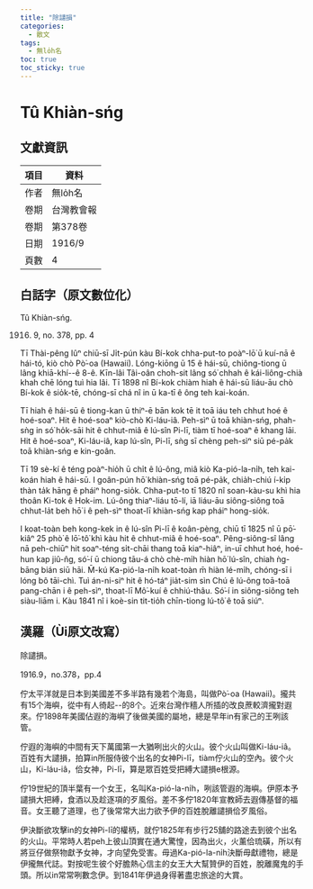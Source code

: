 ```yaml
---
title: "除譴損"
categories:
  - 散文
tags:
  - 無lo̍h名
toc: true
toc_sticky: true
---
```


# Tû Khiàn-sńg

## 文獻資訊

| 項目 | 資料 |
|---|---|
| 作者 | 無lo̍h名 |
| 卷期 | 台灣教會報 |
| 卷期 | 第378卷 |
| 日期 | 1916/9 |
| 頁數 | 4 |

## 白話字（原文數位化）

Tû Khiàn-sńg.

1916. 9, no. 378, pp. 4

Tī Thài-pêng Iûⁿ chiū-sī Ji̍t-pún kàu Bí-kok chha-put-to poàⁿ-lō͘ ū kuí-nā ê hái-tó, kiò chò Pò͘-oa (Hawaii). Lóng-kiōng ū 15 ê hái-sū, chiông-tiong ū lâng khiā-khí--ê 8-ê. Kīn-lâi Tâi-oân choh-sit lâng só͘ chhah ê kái-liông-chià khah chē lóng tuì hia lâi. Tī 1898 nî Bí-kok chiàm hiah ê hái-sū liáu-āu chò Bí-kok ê sio̍k-tē, chóng-sī chá nî in ū ka-tī ê ông teh kai-koán.

Tī hiah ê hái-sū ê tiong-kan ū thiⁿ-ē bān kok tē it toā iáu teh chhut hoé ê hoé-soaⁿ. Hit ê hoé-soaⁿ kiò-chò Ki-láu-iâ. Peh-sìⁿ ū toā khiàn-sńg, phah-sǹg in só͘ ho̍k-sāi hit ê chhut-miâ ê lú-sîn Pi-lī, tiàm tī hoé-soaⁿ ê khang lāi. Hit ê hoé-soaⁿ, Ki-láu-iâ, kap lú-sîn, Pi-lī, sǹg sī chèng peh-sìⁿ siū pé-pa̍k toā khiàn-sńg e kin-goân.

Tī 19 sè-kí ê téng poàⁿ-hio̍h ū chi̍t ê lú-ông, miâ kiò Ka-pió-la-ni̍h, teh kai-koán hiah ê hái-sū. I goân-pún hō͘ khiàn-sńg toā pé-pa̍k, chia̍h-chiú í-ki̍p thàn ta̍k hāng ê pháiⁿ hong-sio̍k. Chha-put-to tī 1820 nî soan-kàu-su khì hia thoân Ki-tok ê Hok-im. Lú-ông thiaⁿ-liáu tō-lí, iā liáu-āu siông-siông toā chhut-la̍t beh hō͘ i ê peh-sìⁿ thoat-lī khiàn-sńg kap pháiⁿ hong-sio̍k.

I koat-toàn beh kong-kek in ê lú-sîn Pi-lī ê koân-pèng, chiū tī 1825 nî ū pō͘-kiâⁿ 25 phò͘ ê lō͘-tô͘ khì kàu hit ê chhut-miâ ê hoé-soaⁿ. Pêng-siông-sî lâng nā peh-chiūⁿ hit soaⁿ-téng si̍t-chāi thang toā kiaⁿ-hiâⁿ, in-uī chhut hoé, hoé-hun kap jiû-n̂g, só͘-í ū chiong tāu-á chò chè-mi̍h hiàn hō͘ lú-sîn, chiah ǹg-bāng bián siū hāi. M̄-kú Ka-pió-la-ni̍h koat-toàn m̄ hiàn lé-mi̍h, chóng-sī i lóng bô tāi-chì. Tuì án-ni-siⁿ hit ê hó-táⁿ jia̍t-sim sìn Chú ê lú-ông toā-toā pang-chān i ê peh-sìⁿ, thoat-lī Mô͘-kuí ê chhiú-thâu. Só͘-í in siông-siông teh siàu-liām i. Kàu 1841 nî i koè-sin tit-tio̍h chīn-tiong lú-tô͘ ê toā siúⁿ.

## 漢羅（Ùi原文改寫）

除譴損。

1916.9，no.378，pp.4

佇太平洋就是日本到美國差不多半路有幾若个海島，叫做Pò͘-oa (Hawaii)。攏共有15个海嶼，從中有人徛起--的8个。近來台灣作穡人所插的改良蔗較濟攏對遐來。佇1898年美國佔遐的海嶼了後做美國的屬地，總是早年in有家己的王咧該管。

佇遐的海嶼的中間有天下萬國第一大猶咧出火的火山。彼个火山叫做Ki-láu-iâ。百姓有大譴損，拍算in所服侍彼个出名的女神Pi-lī，tiàm佇火山的空內。彼个火山，Ki-láu-iâ，佮女神，Pi-lī，算是眾百姓受把縛大譴損e根源。

佇19世紀的頂半葉有一个女王，名叫Ka-pió-la-ni̍h，咧該管遐的海嶼。伊原本予譴損大把縛，食酒以及趁逐項的歹風俗。差不多佇1820年宣教師去遐傳基督的福音。女王聽了道理，也了後常常大出力欲予伊的百姓脫離譴損佮歹風俗。

伊決斷欲攻擊in的女神Pi-lī的權柄，就佇1825年有步行25舖的路途去到彼个出名的火山。平常時人若peh上彼山頂實在通大驚惶，因為出火，火薰佮琉磺，所以有將豆仔做祭物獻予女神，才向望免受害。毋過Ka-pió-la-ni̍h決斷毋獻禮物，總是伊攏無代誌。對按呢生彼个好膽熱心信主的女王大大幫贊伊的百姓，脫離魔鬼的手頭。所以in常常咧數念伊。到1841年伊過身得著盡忠旅途的大賞。
